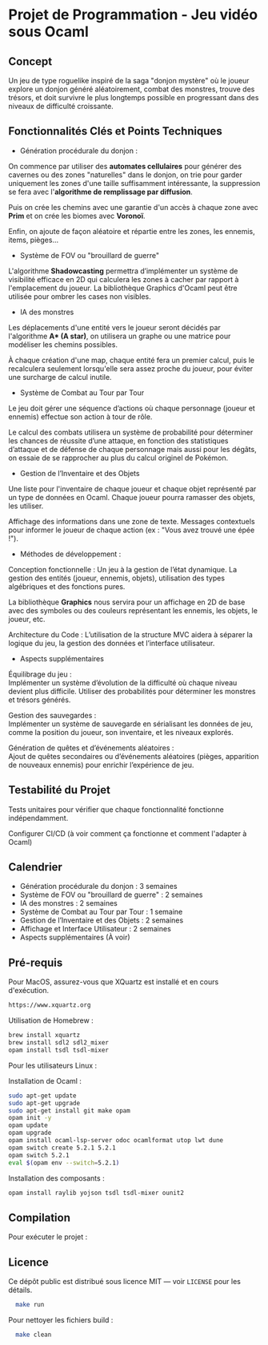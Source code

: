 # Projet de Programmation - Jeu vidéo sous Ocaml

## Concept

Un jeu de type roguelike inspiré de la saga "donjon mystère" où le joueur explore un donjon généré aléatoirement, combat des monstres, trouve des trésors, et doit survivre le plus longtemps possible en progressant dans des niveaux de difficulté croissante.

## Fonctionnalités Clés et Points Techniques

- Génération procédurale du donjon :

On commence par utiliser des **automates cellulaires** pour générer des cavernes ou des zones "naturelles" dans le donjon, on trie pour garder uniquement les zones d'une taille suffisamment intéressante, la suppression se fera avec l'**algorithme de remplissage par diffusion**.

Puis on crée les chemins avec une garantie d'un accès à chaque zone avec **Prim** et on crée les biomes avec **Voronoï**.

Enfin, on ajoute de façon aléatoire et répartie entre les zones, les ennemis, items, pièges...

- Système de FOV ou "brouillard de guerre"

L'algorithme **Shadowcasting** permettra d’implémenter un système de visibilité efficace en 2D qui calculera les zones à cacher par rapport à l'emplacement du joueur.
La bibliothèque Graphics d'Ocaml peut être utilisée pour ombrer les cases non visibles.

- IA des monstres

Les déplacements d'une entité vers le joueur seront décidés par l'algorithme **A\* (A star)**, on utilisera un graphe ou une matrice pour modéliser les chemins possibles.

À chaque création d'une map, chaque entité fera un premier calcul, puis le recalculera seulement lorsqu'elle sera assez proche du joueur, pour éviter une surcharge de calcul inutile.

- Système de Combat au Tour par Tour

Le jeu doit gérer une séquence d’actions où chaque personnage (joueur et ennemis) effectue son action à tour de rôle.

Le calcul des combats utilisera un système de probabilité pour déterminer les chances de réussite d’une attaque, en fonction des statistiques d’attaque et de défense de chaque personnage mais aussi pour les dégâts, on essaie de se rapprocher au plus du calcul originel de Pokémon.

- Gestion de l’Inventaire et des Objets

Une liste pour l'inventaire de chaque joueur et chaque objet représenté par un type de données en Ocaml.
Chaque joueur pourra ramasser des objets, les utiliser.

Affichage des informations dans une zone de texte.
Messages contextuels pour informer le joueur de chaque action (ex : "Vous avez trouvé une épée !").

- Méthodes de développement :

Conception fonctionnelle : Un jeu à la gestion de l’état dynamique. La gestion des entités (joueur, ennemis, objets), utilisation des types algébriques et des fonctions pures.

La bibliothèque **Graphics** nous servira pour un affichage en 2D de base avec des symboles ou des couleurs représentant les ennemis, les objets, le joueur, etc.

Architecture du Code : L’utilisation de la structure MVC aidera à séparer la logique du jeu, la gestion des données et l’interface utilisateur.

- Aspects supplémentaires

Équilibrage du jeu :\
Implémenter un système d’évolution de la difficulté où chaque niveau devient plus difficile. Utiliser des probabilités pour déterminer les monstres et trésors générés.

Gestion des sauvegardes :\
Implémenter un système de sauvegarde en sérialisant les données de jeu, comme la position du joueur, son inventaire, et les niveaux explorés.

Génération de quêtes et d’événements aléatoires :\
Ajout de quêtes secondaires ou d’événements aléatoires (pièges, apparition de nouveaux ennemis) pour enrichir l’expérience de jeu.

## Testabilité du Projet

Tests unitaires pour vérifier que chaque fonctionnalité fonctionne indépendamment.

Configurer CI/CD (à voir comment ça fonctionne et comment l'adapter à Ocaml)

## Calendrier

- Génération procédurale du donjon : 3 semaines
- Système de FOV ou "brouillard de guerre" : 2 semaines
- IA des monstres : 2 semaines
- Système de Combat au Tour par Tour : 1 semaine
- Gestion de l’Inventaire et des Objets : 2 semaines
- Affichage et Interface Utilisateur : 2 semaines
- Aspects supplémentaires (À voir)

## Pré-requis

Pour MacOS, assurez-vous que XQuartz est installé et en cours d'exécution.

```bash
https://www.xquartz.org
```

Utilisation de Homebrew :

```bash
brew install xquartz
brew install sdl2 sdl2_mixer
opam install tsdl tsdl-mixer
```

Pour les utilisateurs Linux :

Installation de Ocaml :
```bash
sudo apt-get update
sudo apt-get upgrade
sudo apt-get install git make opam
opam init -y
opam update         
opam upgrade
opam install ocaml-lsp-server odoc ocamlformat utop lwt dune
opam switch create 5.2.1 5.2.1
opam switch 5.2.1
eval $(opam env --switch=5.2.1)
```

Installation des composants :
```bash
opam install raylib yojson tsdl tsdl-mixer ounit2
```

## Compilation

Pour exécuter le projet :

## Licence

Ce dépôt public est distribué sous licence MIT — voir `LICENSE` pour les détails.

```bash
  make run
```

Pour nettoyer les fichiers build :

```bash
  make clean
```
